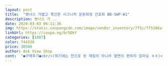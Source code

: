 ```yaml
---
layout: post 
title:  "뽀너스 가볍고 푹신한 시그니처 운동화형 간호화 BB-SWP-W1" 
description: 뽀너스 가 ..
date: 2020-03-03 06:11:36 
img: https://static.coupangcdn.com/image/vendor_inventory/7f5c/ff5166afc0c6614889a6b62514c24c0e328d50a305c091805248216f9fcf.png 
linkUrl: https://coupa.ng/br5DkY 
categories: [1007] 
color: f44336 
price: 30500 
author: Ask View Shop 
cont:  "●구매후기●<br/>(뛰기에는 천으로 된 재질이 아니라 옆면이 편하지 않아요 ㅎㅎ)<br/>바닥 편하고 가볍고 좋습니다<br/>바닥 푹신하고 옆에 매쉬로 되어있어 통풍 잘 되고요<br/>발수술해서 아플까봐 걱정했는데 폭신폭신해서 아프진않아요!!!!!<br/>보통은 230~235신는데 이 신발은 조금 큰 감이 있습니다!<br/>신발 자체는 정사이즈입니다<br/>신발자체 발볼이 넉넉한 편이예요 저는 발볼이 좁은 편이라 아주 여유있고요<br/>앞코가 좀 아프네영.<br/>.<br/> ㅜㅜ<br/>옆면 느낌은 약간 크록스? 같은 기분이고요<br/>오래 서계시는 분들에게 좋겠어요<br/>운동화처럼 겉면이 천으로 된 신발이 아니어서<br/>전 귀찮아서 기냥 ㅎㅎ<br/>제가 발이 넓지는 않아 너무 클까봐 정사이즈 구입했는뎅<br/>제가 아는분도 이 싸이즈로 주문했다가 반품하고 한단계 작은거로 사셨다는군요.<br/><br/>집에서 홈트할 때 쓰려고 주문했는데<br/>통풍은 글케 잘되는건 아닌거같아요.<br/>.<br/> 하루 9시간일하면서 신는데 뒤 접어서 신고 있는데도 집에 오면 약간 꾸리꾸리 해요... <br/>ㅜㅜ<br/>평소 깔창같은 거 안써봐서 그런가 실내화치고는 바닥이 높은 편이라 느꼈고요 (신으니 키 커지는 효과 있습니다 ㅋㅋ)<br/>폭은 진짜 좋아요!!<br/>한사이즈 큰걸 살걸 그랬어요 ㅜㅜ<br/>화이트로 주문했고 깔끔합니다<br/>" 
---
```

